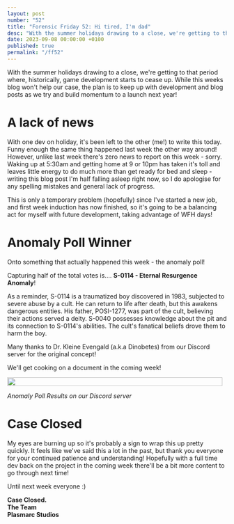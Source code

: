 ```yaml
---
layout: post
number: "52"
title: "Forensic Friday 52: Hi tired, I'm dad"
desc: "With the summer holidays drawing to a close, we're getting to that period where, historically, game development starts to cease up. While this weeks blog won't help our case, the plan is to keep up with development and blog posts as we try and build momentum to a launch next year!"
date: 2023-09-08 00:00:00 +0100
published: true 
permalink: "/ff52"
---
```


With the summer holidays drawing to a close, we're getting to that period where, historically, game development starts to cease up. While this weeks blog won't help our case, the plan is to keep up with development and blog posts as we try and build momentum to a launch next year!

# A lack of news
With one dev on holiday, it's been left to the other (me!) to write this today. Funny enough the same thing happened last week the other way around! However, unlike last week there's zero news to report on this week - sorry. Waking up at 5:30am and getting home at 9 or 10pm has taken it's toll and leaves little energy to do much more than get ready for bed and sleep - writing this blog post I'm half falling asleep right now, so I do apologise for any spelling mistakes and general lack of progress. 

This is only a temporary problem (hopefully) since I've started a new job, and first week induction has now finished, so it's going to be a balancing act for myself with future development, taking advantage of WFH days!


# Anomaly Poll Winner

Onto something that actually happened this week - the anomaly poll! 

Capturing half of the total votes is.... **S-0114 - Eternal Resurgence Anomaly**!

As a reminder, S-0114 is a traumatized boy discovered in 1983, subjected to severe abuse by a cult. He can return to life after death, but this awakens dangerous entities. His father, POSI-1277, was part of the cult, believing their actions served a deity. S-0040 possesses knowledge about the pit and its connection to S-0114's abilities. The cult's fanatical beliefs drove them to harm the boy.

Many thanks to Dr. Kleine Evengald (a.k.a Dinobetes) from our Discord server for the original concept!

We'll get cooking on a document in the coming week!

<div style="display:flex">
    <div style="flex:1;padding-right:10px;">
        <img src="./forensic-friday-media/ff52/poll_winner.png" width="100%"/>
    </div>
</div>

_Anomaly Poll Results on our Discord server_


# Case Closed

My eyes are burning up so it's probably a sign to wrap this up pretty quickly. It feels like we've said this a lot in the past, but thank you everyone for your continued patience and understanding! Hopefully with a full time dev back on the project in the coming week there'll be a bit more content to go through next time! 

Until next week everyone :)

**Case Closed.**\
**The Team**\
**Plasmarc Studios**